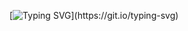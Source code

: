 [![Typing SVG](https://readme-typing-svg.demolab.com?font=Nabla&size=97&pause=10000&multiline=true&width=750&height=120&lines=Hello%2C+I'm+Arman.)](https://git.io/typing-svg)
